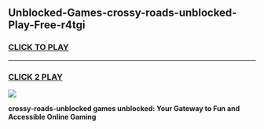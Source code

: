
## Unblocked-Games-crossy-roads-unblocked-Play-Free-r4tgi
<h3>
<a href="https://premium76.site?title=crossy-roads-unblocked&ref=19M">CLICK TO PLAY</a></h3>
<hr>

<h3>
<a href="https://premium76.site?title=crossy-roads-unblocked&ref=19M">CLICK 2 PLAY</a>
  
</h3>

<a href="https://premium76.site?title=crossy-roads-unblocked&ref=19M"><img src="https://clearcache.store/games.png"></a>


**crossy-roads-unblocked games unblocked: Your Gateway to Fun and Accessible Online Gaming**
